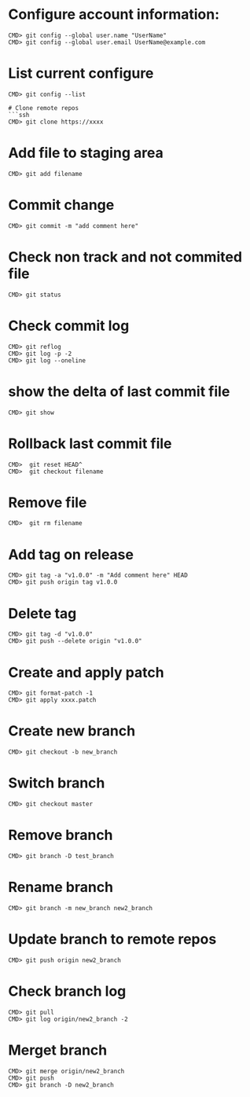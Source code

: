 # Configure account information:
```ssh
CMD> git config --global user.name "UserName"
CMD> git config --global user.email UserName@example.com
```

# List current configure
```ssh
CMD> git config --list

# Clone remote repos 
```ssh
CMD> git clone https://xxxx
```

# Add file to staging area
```ssh
CMD> git add filename
```

# Commit change
```ssh
CMD> git commit -m "add comment here"
```

# Check non track and not commited file
```ssh
CMD> git status
```

# Check commit log
```ssh
CMD> git reflog
CMD> git log -p -2
CMD> git log --oneline
```

# show the delta of last commit file 
```ssh
CMD> git show 
```

# Rollback last commit file
```ssh
CMD>  git reset HEAD^
CMD>  git checkout filename
```

# Remove file
```ssh
CMD>  git rm filename
```

# Add tag on release
```ssh
CMD> git tag -a "v1.0.0" -m "Add comment here" HEAD
CMD> git push origin tag v1.0.0
```

# Delete tag
```ssh
CMD> git tag -d "v1.0.0"
CMD> git push --delete origin "v1.0.0"
```

# Create and apply patch
```ssh
CMD> git format-patch -1
CMD> git apply xxxx.patch
```

# Create new branch
```ssh
CMD> git checkout -b new_branch
```

# Switch branch
```ssh
CMD> git checkout master
```

# Remove branch 
```ssh
CMD> git branch -D test_branch
```

# Rename branch
```ssh
CMD> git branch -m new_branch new2_branch
```

# Update branch to remote repos
```ssh
CMD> git push origin new2_branch
```

# Check branch log
```ssh
CMD> git pull
CMD> git log origin/new2_branch -2
```

# Merget branch
```ssh
CMD> git merge origin/new2_branch
CMD> git push
CMD> git branch -D new2_branch
```

